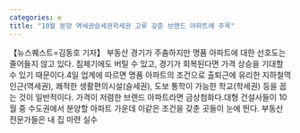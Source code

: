```yaml
---
categories: e
title: "10월 분양 역세권슬세권학세권 고루 갖춘 브랜드 아파트에 주목"
---
```

【뉴스퀘스트=김동호 기자】 부동산 경기가 주춤하지만 명품 아파트에 대한 선호도는 줄어들지 않고 있다. 침체기에도 버틸 수 있고, 경기가 회복된다면 가격 상승을 기대할 수 있기 때문이다.4일 업계에 따르면 명품 아파트의 조건으로 출퇴근에 유리한 지하철역 인근(역세권), 쾌적한 생활편의시설(슬세권), 도보 통학이 가능한 학교(학세권) 등을 꼽는 것이 일반적이다. 가격이 저렴한 브랜드 아파트라면 금상첨화다.대형 건설사들이 10월 중 수도권에서 분양할 아파트 가운데 이같은 조건을 갖춘 곳들이 눈에 띈다. 부동산 전문가들은 내 집 마련 실수